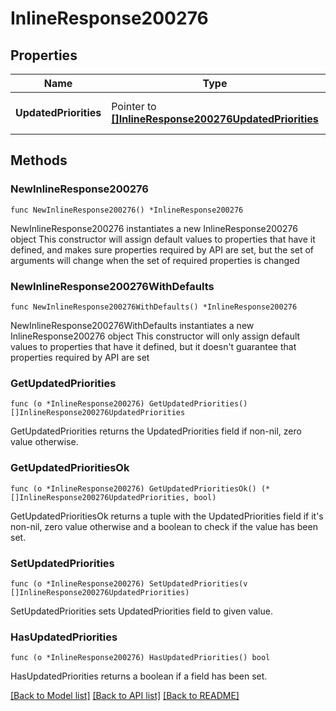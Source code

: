 # InlineResponse200276

## Properties

Name | Type | Description | Notes
------------ | ------------- | ------------- | -------------
**UpdatedPriorities** | Pointer to [**[]InlineResponse200276UpdatedPriorities**](InlineResponse200276UpdatedPriorities.md) | List of updated priorities | [optional] 

## Methods

### NewInlineResponse200276

`func NewInlineResponse200276() *InlineResponse200276`

NewInlineResponse200276 instantiates a new InlineResponse200276 object
This constructor will assign default values to properties that have it defined,
and makes sure properties required by API are set, but the set of arguments
will change when the set of required properties is changed

### NewInlineResponse200276WithDefaults

`func NewInlineResponse200276WithDefaults() *InlineResponse200276`

NewInlineResponse200276WithDefaults instantiates a new InlineResponse200276 object
This constructor will only assign default values to properties that have it defined,
but it doesn't guarantee that properties required by API are set

### GetUpdatedPriorities

`func (o *InlineResponse200276) GetUpdatedPriorities() []InlineResponse200276UpdatedPriorities`

GetUpdatedPriorities returns the UpdatedPriorities field if non-nil, zero value otherwise.

### GetUpdatedPrioritiesOk

`func (o *InlineResponse200276) GetUpdatedPrioritiesOk() (*[]InlineResponse200276UpdatedPriorities, bool)`

GetUpdatedPrioritiesOk returns a tuple with the UpdatedPriorities field if it's non-nil, zero value otherwise
and a boolean to check if the value has been set.

### SetUpdatedPriorities

`func (o *InlineResponse200276) SetUpdatedPriorities(v []InlineResponse200276UpdatedPriorities)`

SetUpdatedPriorities sets UpdatedPriorities field to given value.

### HasUpdatedPriorities

`func (o *InlineResponse200276) HasUpdatedPriorities() bool`

HasUpdatedPriorities returns a boolean if a field has been set.


[[Back to Model list]](../README.md#documentation-for-models) [[Back to API list]](../README.md#documentation-for-api-endpoints) [[Back to README]](../README.md)


